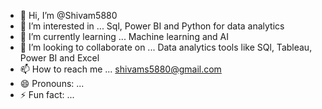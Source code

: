 - 👋 Hi, I’m @Shivam5880
- 👀 I’m interested in ... Sql, Power BI and Python for data analytics
- 🌱 I’m currently learning ... Machine learning and AI
- 💞️ I’m looking to collaborate on ... Data analytics tools like SQl, Tableau, Power BI and Excel
- 📫 How to reach me ... shivams5880@gmail.com
- 😄 Pronouns: ...
- ⚡ Fun fact: ...

<!---
Shivam5880/Shivam5880 is a ✨ special ✨ repository because its `README.md` (this file) appears on your GitHub profile.
You can click the Preview link to take a look at your changes.
--->
